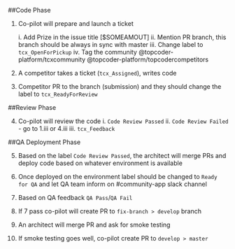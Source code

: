 ##Code Phase

1. Co-pilot will prepare and launch a ticket

	i.   Add Prize in the issue title [$SOMEAMOUT]
	ii.  Mention PR branch, this branch should be always in sync with master
	iii. Change label to `tcx_OpenForPickup`
	iv.  Tag the community @topcoder-platform/tcxcommunity @topcoder-platform/topcodercompetitors 
	
2. A competitor takes a ticket (`tcx_Assigned`), writes code
3. Competitor PR to the branch (submission) and they should change the label to `tcx_ReadyForReview`

##Review Phase

4. Co-pilot will review the code 
	i.   `Code Review Passed` 
	ii.  `Code Review Failed` - go to 1.iii or 4.iii
	iii. `tcx_Feedback`

##QA Deployment Phase
	
5. Based on the label `Code Review Passed`, the architect will merge PRs and deploy code based on whatever environment is available 

6. Once deployed on the environment label should be changed to `Ready for QA` and let QA team inform on #community-app slack channel

7. Based on QA feedback `QA Pass`/`QA Fail`
8. If 7 pass co-pilot will create PR to `fix-branch > develop` branch
9. An architect will merge PR and ask for smoke testing
10. If smoke testing goes well, co-pilot create PR to `develop > master` 

